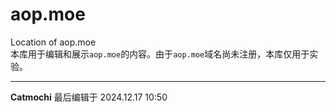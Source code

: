 # aop.moe
Location of aop.moe<br>
本库用于编辑和展示`aop.moe`的内容。由于`aop.moe`域名尚未注册，本库仅用于实验。
___
**Catmochi** 最后编辑于 2024.12.17 10:50
